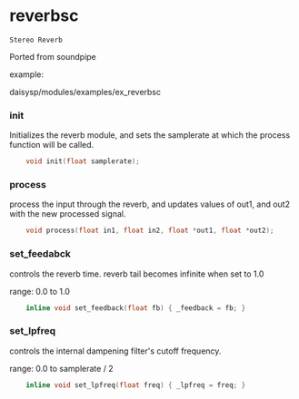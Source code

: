 
# reverbsc

    Stereo Reverb

Ported from soundpipe

example:

daisysp/modules/examples/ex_reverbsc


### init
Initializes the reverb module, and sets the samplerate at which the process function will be called.
```c
    void init(float samplerate);
```

### process
process the input through the reverb, and updates values of out1, and out2 with the new processed signal.
```c
    void process(float in1, float in2, float *out1, float *out2);
```

### set_feedabck
controls the reverb time. reverb tail becomes infinite when set to 1.0

range: 0.0 to 1.0

```c
    inline void set_feedback(float fb) { _feedback = fb; }
```

### set_lpfreq
controls the internal dampening filter's cutoff frequency.

range: 0.0 to samplerate / 2

```c
    inline void set_lpfreq(float freq) { _lpfreq = freq; }
```
